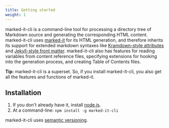 ```yaml
---
title: Getting started
weight: 1
---
```


marked-it-cli is a command-line tool for processing a directory tree of Markdown source and generating the corresponding HTML content.  marked-it-cli uses [marked-it](/marked-it/index) for its HTML generation, and therefore inherits its support for extended markdown syntaxes like [Kramdown-style attributes](/marked-it/marked-it/attributes/) and [Jekyll-style front matter](/marked-it/marked-it/frontMatter/).  marked-it-cli also has features for reading variables from content reference files, specifying extensions for hooking into the generation process, and creating Table of Contents files.

**Tip:** marked-it-cli is a superset. So, if you install marked-it-cli, you also get all the features and functions of marked-it.

## Installation

1. If you don't already have it, install [node.js](https://nodejs.org/en/download/).
2. At a command-line: `npm install -g marked-it-cli`

marked-it-cli uses [semantic versioning](http://semver.org/).

